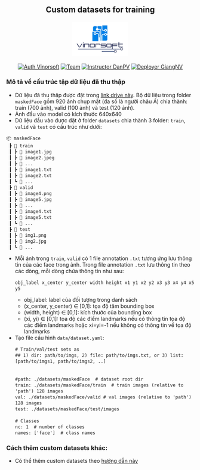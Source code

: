 ## <p align="center">Custom datasets for training</p>
<p align="center">
  <img src="../docs/vinorsoft_logo.png" width="150">
  <br />
  <br />
  <a href="http://www.vinorsoft.com/"><img alt="Auth Vinorsoft" src="https://img.shields.io/badge/Auth-Vinorsoft-FFD500?style=flat&labelColor=005BBB" /></a>
  <a href="https://github.com/pytorch/fairseq/blob/main/LICENSE"><img alt="Team" src="https://img.shields.io/badge/Team-Camera AI-FFD500?style=flat&labelColor=005BBB" /></a>
  <a href="https://github.com/optimuskonboi"><img alt="Instructor DanPV" src="https://img.shields.io/badge/Instructor-DanPV-FFD500?style=flat&labelColor=005BBB" /></a>
  <a href="https://github.com/giangnv125"><img alt="Deployer GiangNV" src="https://img.shields.io/badge/Deployer-GiangNV-FFD500?style=flat&labelColor=005BBB" /></a>
</p>

### Mô tả về cấu trúc tập dữ liệu đã thu thập
- Dữ liệu đã thu thập được đặt trong [link drive này](https://drive.google.com/drive/folders/1AI6POtUxlreMxOMfq9S8Nky7Y0VIxdhS?usp=drive_link). Bộ dữ liệu trong folder `maskedFace` gồm 920 ảnh chụp mặt (đa số là người châu Á) chia thành: train (700 ảnh), valid (100 ảnh) và test (120 ảnh).
- Ảnh đầu vào model có kích thước 640x640
- Dữ liệu đầu vào được đặt ở folder `datasets` chia thành 3 folder: `train`, `valid` và `test` có cấu trúc như dưới:
```
📦 maskedFace
 ┣ 📂 train
 ┃ ┣ 📜 image1.jpg
 ┃ ┣ 📜 image2.jpeg
 ┃ ┣ 📜 ...
 ┃ ┣ 📜 image1.txt
 ┃ ┣ 📜 image2.txt
 ┃ ┗ 📜 ...
 ┣ 📂 valid
 ┃ ┣ 📜 image4.png
 ┃ ┣ 📜 image5.jpg
 ┃ ┣ 📜 ...
 ┃ ┣ 📜 image4.txt
 ┃ ┣ 📜 image5.txt
 ┃ ┗ 📜 ...
 ┣ 📂 test
 ┃ ┣ 📜 img1.png
 ┃ ┣ 📜 img2.jpg
 ┃ ┗ 📜 ...
```
- Mỗi ảnh trong `train`, `valid` có 1 file annotation `.txt` tương ứng lưu thông tin của các face trong ảnh. Trong file annotation `.txt` lưu thông tin theo các dòng, mỗi dòng chứa thông tin như sau:
  ```commandline
  obj_label x_center y_center width height x1 y1 x2 y2 x3 y3 x4 y4 x5 y5
  ```
  - obj_label: label của đối tượng trong danh sách
  - (x_center, y_center) ∈ [0,1]: tọa độ tâm bounding box
  - (width, height) ∈ [0,1]: kích thước của bounding box
  - (xi, yi) ∈ [0,1]: tọa độ các điểm landmarks nếu có thông tin tọa độ các điểm landmarks hoặc xi=yi=-1 nếu không có thông tin về tọa độ landmarks
- Tạo file cấu hình `data/dataset.yaml`:
  ```commandline
  # Train/val/test sets as
  ## 1) dir: path/to/imgs, 2) file: path/to/imgs.txt, or 3) list: [path/to/imgs1, path/to/imgs2, ..]
  
  
  #path: ./datasets/maskedFace  # dataset root dir
  train: ./datasets/maskedFace/train  # train images (relative to 'path') 128 images
  val: ./datasets/maskedFace/valid # val images (relative to 'path') 128 images
  test: ./datasets/maskedFace/test/images
  
  # Classes
  nc: 1  # number of classes
  names: ['face']  # class names
  ```
  
### Cách thêm custom datasets khác:
- Có thể thêm custom datasets theo [hướng dẫn này](https://docs.ultralytics.com/yolov5/tutorials/train_custom_data/#21-create-datasetyaml)